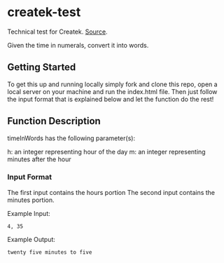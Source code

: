 # createk-test

Technical test for Createk. [Source](https://www.hackerrank.com/challenges/the-time-in-words/problem).

Given the time in numerals, convert it into words.

## Getting Started

To get this up and running locally simply fork and clone this repo, open a local server on your machine and run the index.html file. Then just follow the input format that is explained below and let the function do the rest!

## Function Description

timeInWords has the following parameter(s):

h: an integer representing hour of the day
m: an integer representing minutes after the hour

### Input Format

The first input contains the hours portion The second input contains the minutes portion.

Example Input:

```
4, 35
```

Example Output:

```
twenty five minutes to five
```

